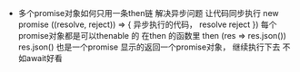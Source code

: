 - 多个promise对象如何只用一条then链 解决异步问题 让代码同步执行
new promise ((resolve, reject)) => {
    异步执行的代码， resolve reject
})
每个promise对象都是可以thenable 的
在then 的函数里
then (res => res.json())
res.json() 也是一个promise
显示的返回一个promise对象， 继续执行下去
不如await好看
